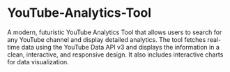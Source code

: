 # YouTube-Analytics-Tool
A modern, futuristic YouTube Analytics Tool that allows users to search for any YouTube channel and display detailed analytics. The tool fetches real-time data using the YouTube Data API v3 and displays the information in a clean, interactive, and responsive design. It also includes interactive charts for data visualization.
